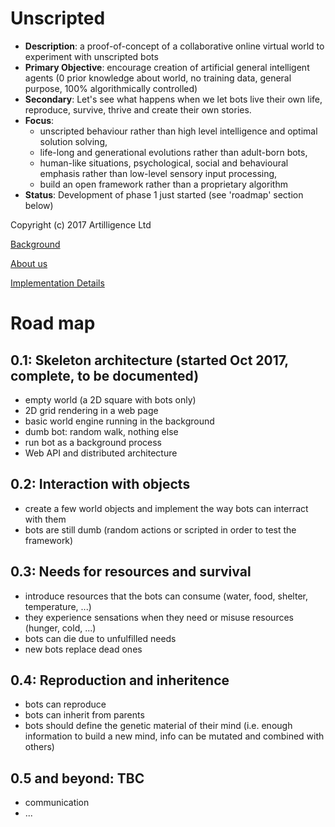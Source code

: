 # Unscripted

* **Description**: a proof-of-concept of a collaborative online virtual world to experiment with unscripted bots
* **Primary Objective**: encourage creation of artificial general intelligent agents (0 prior knowledge about world, no training data, general purpose, 100% algorithmically controlled)
* **Secondary**: Let's see what happens when we let bots live their own life, reproduce, survive, thrive and create their own stories.
* **Focus**: 
  * unscripted behaviour rather than high level intelligence and optimal solution solving, 
  * life-long and generational evolutions rather than adult-born bots, 
  * human-like situations, psychological, social and behavioural emphasis rather than low-level sensory input processing, 
  * build an open framework rather than a proprietary algorithm
* **Status**: Development of phase 1 just started (see 'roadmap' section below)

Copyright (c) 2017 Artilligence Ltd 

[Background](https://github.com/gnitr/unscripted/wiki/Motivations-&-Background)

[About us](https://github.com/gnitr/unscripted/wiki/About-Us)

[Implementation Details](https://github.com/gnitr/unscripted/wiki/Implementation-Details)

# Road map

## 0.1: Skeleton architecture (started Oct 2017, complete, to be documented)

* empty world (a 2D square with bots only)
* 2D grid rendering in a web page
* basic world engine running in the background
* dumb bot: random walk, nothing else
* run bot as a background process
* Web API and distributed architecture

## 0.2: Interaction with objects

* create a few world objects and implement the way bots can interract with them
* bots are still dumb (random actions or scripted in order to test the framework)

## 0.3: Needs for resources and survival

* introduce resources that the bots can consume (water, food, shelter, temperature, ...)
* they experience sensations when they need or misuse resources (hunger, cold, ...)
* bots can die due to unfulfilled needs 
* new bots replace dead ones

## 0.4: Reproduction and inheritence

* bots can reproduce
* bots can inherit from parents
* bots should define the genetic material of their mind (i.e. enough information to build a new mind, info can be mutated and combined with others)

## 0.5 and beyond: TBC
* communication
* ...

